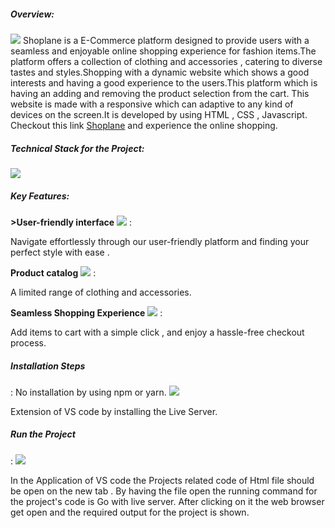 <h5>Overview:</h5>

<img src="https://cdn-icons-png.freepik.com/256/1150/1150592.png?w=20&semt=ais_hybrid "/>
Shoplane is a E-Commerce platform designed to provide users with a seamless and enjoyable online shopping experience for fashion items.The platform offers a collection of clothing and accessories , catering to diverse tastes and styles.Shopping with a dynamic website which shows a good interests and having a good experience to the users.This platform which is having an adding and removing the product selection from the cart. This website is made with a responsive which can adaptive to any kind of devices on the screen.It is developed by using HTML , CSS , Javascript.
Checkout this link <a href="20r01a0404.github.io/Shoplane/">Shoplane</a> and experience the online shopping.

<h5>Technical Stack for the Project:</h5>


<img src="https://encrypted-tbn0.gstatic.com/images?q=tbn:ANd9GcSiNIb8a_JtSDxRsQUwM-YnQAkMriCCarx13CP6YGRDxx-CecLLv8ha9CvnLkuaIw1Uew&usqp=CAU"/>

<h5>Key Features:</h5>


<b>>User-friendly interface</b> <img src="https://encrypted-tbn0.gstatic.com/images?q=tbn:ANd9GcSNTUMpk5HGpksfEllHRYn-KJgt3x7xyuvHoQ&s?w=10"/> :

Navigate effortlessly through our user-friendly platform and finding your perfect style with ease .


<b>Product catalog</b> <img src="https://thumbs.dreamstime.com/z/product-catalog-icon-isolated-white-background-your-web-mobile-app-design-133862573.jpg?w=10"/> :


A limited range of clothing and accessories.


<b>Seamless Shopping Experience</b> <img src="https://cdn-icons-png.flaticon.com/512/2649/2649179.png?w=20"/> :



Add items to cart with a simple click , and enjoy a hassle-free checkout process.


<h5>Installation Steps</h5> :
No installation by using npm or yarn.

<img src="https://cdn.dribbble.com/users/6569/screenshots/16471177/media/8bbfe7fd594073dc6271d5d852c7381a.png?w=20&vertical=center"/>


Extension of VS code by installing the Live Server.


<h5> Run the Project</h5> :
<img src="https://encrypted-tbn0.gstatic.com/images?q=tbn:ANd9GcT6qFV8dxdP-jTNqWZyH6fjCFDPGITimNvI8w&s"/>



In the Application of VS code the Projects related code of Html file should be open on the new tab .
By having the file open the running command for the project's code is Go with live server. 
After clicking on it the web browser get open and the required output for the project is shown.
